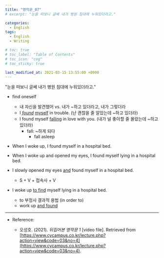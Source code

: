 ```yaml
---
title: "영작문_07"
# excerpt: "눈을 떠보니 글쎄 내가 병원 침대에 누워있더라고."

categories:
  - English
tags:
  - English
  - Writing

# toc: true 
# toc_label: "Table of Contents" 
# toc_icon: "cog"
# toc_sticky: true 

last_modified_at: 2021-03-15 13:55:00 +0900
---
```


"눈을 떠보니 글쎄 내가 병원 침대에 누워있더라고."

* find oneself
    * 내 자신을 발견했어 vs. 내가 ~하고 있더라고, 내가 그렇더라
    * I *<u>found</u>* <u>myself</u> in trouble. (난 괜찮을 줄 알았는데 ~하고 있더라)
    * I found myself <u>falling</u> in love with you. (내가 널 좋아할 줄 몰랐는데 ~하고 있더라)
        * fall: ~하게 되다
            * fall asleep

* When I woke up, I found myself in a hospital bed.
* When I woke up and opened my eyes, I found myself lying in a hospital bed.
* I slowly opened my eyes <u>and</u> found myself in a hospital bed.
    * S + V + 접속사 + V

* I woke up <u>to find</u> myself lying in a hospital bed.
    * to 부정사 결과적 용법 (in order to)
    * work up <u>and found</u>

*** 


* Reference: 

    * 오성호. (2021). *뒤집어본 영작문 1* [video file]. Retrieved from [https://www.cycampus.co.kr/lecture.php?action=view&code=03&no=4](https://www.cycampus.co.kr/lecture.php?action=view&code=03&no=4).
